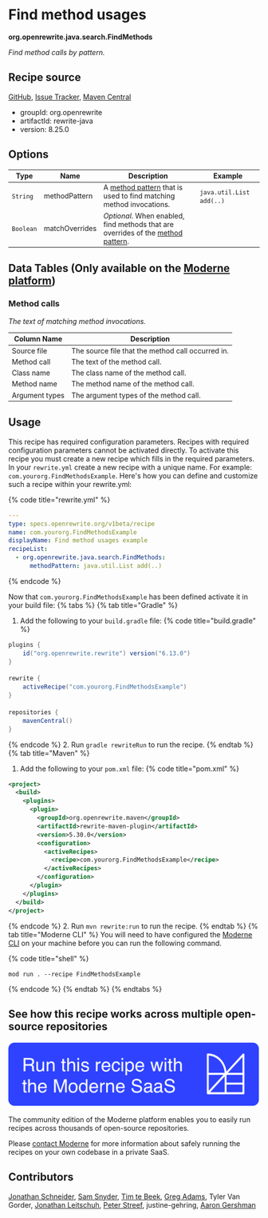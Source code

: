 # Find method usages

**org.openrewrite.java.search.FindMethods**

_Find method calls by pattern._

## Recipe source

[GitHub](https://github.com/openrewrite/rewrite/blob/main/rewrite-java/src/main/java/org/openrewrite/java/search/FindMethods.java), [Issue Tracker](https://github.com/openrewrite/rewrite/issues), [Maven Central](https://central.sonatype.com/artifact/org.openrewrite/rewrite-java/8.25.0/jar)

* groupId: org.openrewrite
* artifactId: rewrite-java
* version: 8.25.0

## Options

| Type | Name | Description | Example |
| -- | -- | -- | -- |
| `String` | methodPattern | A [method pattern](/reference/method-patterns.md) that is used to find matching method invocations. | `java.util.List add(..)` |
| `Boolean` | matchOverrides | *Optional*. When enabled, find methods that are overrides of the [method pattern](/reference/method-patterns.md). |  |

## Data Tables (Only available on the [Moderne platform](https://app.moderne.io/))

### Method calls

_The text of matching method invocations._

| Column Name | Description |
| ----------- | ----------- |
| Source file | The source file that the method call occurred in. |
| Method call | The text of the method call. |
| Class name | The class name of the method call. |
| Method name | The method name of the method call. |
| Argument types | The argument types of the method call. |


## Usage

This recipe has required configuration parameters. Recipes with required configuration parameters cannot be activated directly. To activate this recipe you must create a new recipe which fills in the required parameters. In your `rewrite.yml` create a new recipe with a unique name. For example: `com.yourorg.FindMethodsExample`.
Here's how you can define and customize such a recipe within your rewrite.yml:

{% code title="rewrite.yml" %}
```yaml
---
type: specs.openrewrite.org/v1beta/recipe
name: com.yourorg.FindMethodsExample
displayName: Find method usages example
recipeList:
  - org.openrewrite.java.search.FindMethods:
      methodPattern: java.util.List add(..)
```
{% endcode %}

Now that `com.yourorg.FindMethodsExample` has been defined activate it in your build file:
{% tabs %}
{% tab title="Gradle" %}
1. Add the following to your `build.gradle` file:
{% code title="build.gradle" %}
```groovy
plugins {
    id("org.openrewrite.rewrite") version("6.13.0")
}

rewrite {
    activeRecipe("com.yourorg.FindMethodsExample")
}

repositories {
    mavenCentral()
}
```
{% endcode %}
2. Run `gradle rewriteRun` to run the recipe.
{% endtab %}
{% tab title="Maven" %}
1. Add the following to your `pom.xml` file:
{% code title="pom.xml" %}
```xml
<project>
  <build>
    <plugins>
      <plugin>
        <groupId>org.openrewrite.maven</groupId>
        <artifactId>rewrite-maven-plugin</artifactId>
        <version>5.30.0</version>
        <configuration>
          <activeRecipes>
            <recipe>com.yourorg.FindMethodsExample</recipe>
          </activeRecipes>
        </configuration>
      </plugin>
    </plugins>
  </build>
</project>
```
{% endcode %}
2. Run `mvn rewrite:run` to run the recipe.
{% endtab %}
{% tab title="Moderne CLI" %}
You will need to have configured the [Moderne CLI](https://docs.moderne.io/moderne-cli/cli-intro) on your machine before you can run the following command.

{% code title="shell" %}
```shell
mod run . --recipe FindMethodsExample
```
{% endcode %}
{% endtab %}
{% endtabs %}

## See how this recipe works across multiple open-source repositories

[![Moderne Link Image](/.gitbook/assets/ModerneRecipeButton.png)](https://app.moderne.io/recipes/org.openrewrite.java.search.FindMethods)

The community edition of the Moderne platform enables you to easily run recipes across thousands of open-source repositories.

Please [contact Moderne](https://moderne.io/product) for more information about safely running the recipes on your own codebase in a private SaaS.

## Contributors
[Jonathan Schneider](mailto:jkschneider@gmail.com), [Sam Snyder](mailto:sam@moderne.io), [Tim te Beek](mailto:tim@moderne.io), [Greg Adams](mailto:greg@moderne.io), Tyler Van Gorder, [Jonathan Leitschuh](mailto:jonathan.leitschuh@gmail.com), [Peter Streef](mailto:peter@moderne.io), justine-gehring, [Aaron Gershman](mailto:aegershman@gmail.com)
